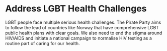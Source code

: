 Address LGBT Health Challenges
==============================

LGBT people face multiple serious health challenges. The Pirate Party 
aims to follow the lead of countries like Norway that have comprehensive 
LGBT public health plans with clear goals. We also need to end the 
stigma around HIV/AIDS and initiate a national campaign to normalise HIV 
testing as a routine part of caring for our health.   